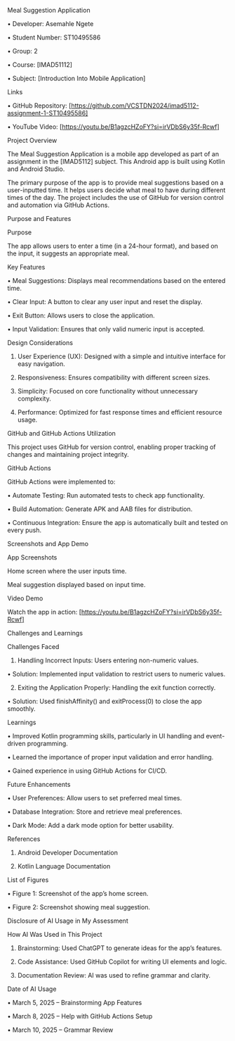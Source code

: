 Meal Suggestion Application 

• Developer: Asemahle Ngete 

• Student Number: ST10495586 

• Group: 2 

• Course: [IMAD51112] 

• Subject: [Introduction Into Mobile Application] 

 

Links 

• GitHub Repository: [https://github.com/VCSTDN2024/imad5112-assignment-1-ST10495586] 

• YouTube Video: [https://youtu.be/B1agzcHZoFY?si=irVDbS6y35f-Rcwf] 

 

Project Overview 

 

The Meal Suggestion Application is a mobile app developed as part of an assignment in the [IMAD5112] subject. This Android app is built using Kotlin and Android Studio. 

 

The primary purpose of the app is to provide meal suggestions based on a user-inputted time. It helps users decide what meal to have during different times of the day. The project includes the use of GitHub for version control and automation via GitHub Actions. 

 

Purpose and Features 

 

Purpose 

 

The app allows users to enter a time (in a 24-hour format), and based on the input, it suggests an appropriate meal. 

 

Key Features 

• Meal Suggestions: Displays meal recommendations based on the entered time. 

• Clear Input: A button to clear any user input and reset the display. 

• Exit Button: Allows users to close the application. 

• Input Validation: Ensures that only valid numeric input is accepted. 

 

Design Considerations 

1. User Experience (UX): Designed with a simple and intuitive interface for easy navigation. 

2. Responsiveness: Ensures compatibility with different screen sizes. 

3. Simplicity: Focused on core functionality without unnecessary complexity. 

4. Performance: Optimized for fast response times and efficient resource usage. 

 

GitHub and GitHub Actions Utilization 

 

This project uses GitHub for version control, enabling proper tracking of changes and maintaining project integrity. 

 

GitHub Actions 

 

GitHub Actions were implemented to: 

• Automate Testing: Run automated tests to check app functionality. 

• Build Automation: Generate APK and AAB files for distribution. 

• Continuous Integration: Ensure the app is automatically built and tested on every push. 

 

Screenshots and App Demo 

 

App Screenshots 

Home screen where the user inputs time. 

Meal suggestion displayed based on input time. 

 

Video Demo 

 

Watch the app in action: [https://youtu.be/B1agzcHZoFY?si=irVDbS6y35f-Rcwf] 

 

Challenges and Learnings 

 

Challenges Faced 

1. Handling Incorrect Inputs: Users entering non-numeric values. 

• Solution: Implemented input validation to restrict users to numeric values. 

2. Exiting the Application Properly: Handling the exit function correctly. 

• Solution: Used finishAffinity() and exitProcess(0) to close the app smoothly. 

 

Learnings 

• Improved Kotlin programming skills, particularly in UI handling and event-driven programming. 

• Learned the importance of proper input validation and error handling. 

• Gained experience in using GitHub Actions for CI/CD. 

 

Future Enhancements 

• User Preferences: Allow users to set preferred meal times. 

• Database Integration: Store and retrieve meal preferences. 

• Dark Mode: Add a dark mode option for better usability. 

 

References 

1. Android Developer Documentation 

2. Kotlin Language Documentation 

 

List of Figures 

• Figure 1: Screenshot of the app’s home screen. 

• Figure 2: Screenshot showing meal suggestion. 

 

Disclosure of AI Usage in My Assessment 

 

How AI Was Used in This Project 

1. Brainstorming: Used ChatGPT to generate ideas for the app’s features. 

2. Code Assistance: Used GitHub Copilot for writing UI elements and logic. 

3. Documentation Review: AI was used to refine grammar and clarity. 

 

Date of AI Usage 

• March 5, 2025 – Brainstorming App Features 

• March 8, 2025 – Help with GitHub Actions Setup 

• March 10, 2025 – Grammar Review 
